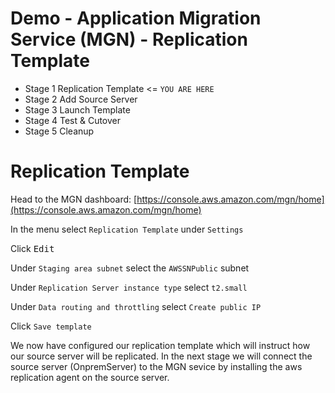 # Demo - Application Migration Service (MGN) - Replication Template

- Stage 1 Replication Template <= `YOU ARE HERE`
- Stage 2 Add Source Server
- Stage 3 Launch Template
- Stage 4 Test & Cutover
- Stage 5 Cleanup

# Replication Template

Head to the MGN dashboard: [https://console.aws.amazon.com/mgn/home](https://console.aws.amazon.com/mgn/home) 

In the menu select `Replication Template` under `Settings`

Click <kbd>Edit</kbd>

Under `Staging area subnet` select the `AWSSNPublic` subnet

Under `Replication Server instance type` select `t2.small`

Under `Data routing and throttling` select `Create public IP`

Click `Save template`

We now have configured our replication template which will instruct how our source server will be replicated. In the next stage we will connect the source server (OnpremServer) to the MGN sevice by installing the aws replication agent on the source server.
